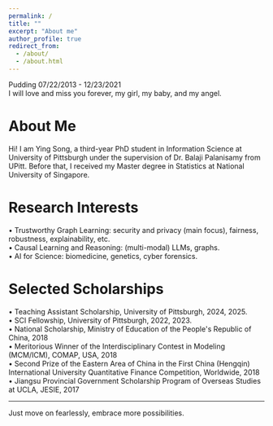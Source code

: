 ```yaml
---
permalink: /
title: ""
excerpt: "About me"
author_profile: true
redirect_from: 
  - /about/
  - /about.html
---
```

Pudding 07/22/2013 - 12/23/2021  
I will love and miss you forever, my girl, my baby, and my angel.  

About Me
====== 
Hi! I am Ying Song, a third-year PhD student in Information Science at University of Pittsburgh under the supervision of Dr. Balaji Palanisamy from UPitt. Before that, I received my Master degree in Statistics at National University of Singapore. 

Research Interests
======
• Trustworthy Graph Learning: security and privacy (main focus), fairness, robustness, explainability, etc.     
• Causal Learning and Reasoning: (multi-modal) LLMs, graphs.   
• AI for Science: biomedicine, genetics, cyber forensics.     


Selected Scholarships
====== 
• Teaching Assistant Scholarship, University of Pittsburgh, 2024, 2025.  
• SCI Fellowship, University of Pittsburgh, 2022, 2023.   
• National Scholarship, Ministry of Education of the People's Republic of China, 2018  
• Meritorious Winner of the Interdisciplinary Contest in Modeling (MCM/ICM), COMAP, USA, 2018  
• Second Prize of the Eastern Area of China in the First China (Hengqin) International University Quantitative Finance Competition, Worldwide, 2018  
• Jiangsu Provincial Government Scholarship Program of Overseas Studies at UCLA, JESIE, 2017  


------
Just move on fearlessly, embrace more possibilities.

